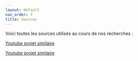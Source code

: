 ```yaml
---
layout: default
nav_order: 7
title: Sources
---
```


Voici toutes les sources utilisés au cours de nos recherches :

[Youtube projet similaire](https://www.youtube.com/watch?v=4BmrNO_DLHk&pp=ygUNcG9saXNzZXVzZSAzZA%3D%3D)

[Youtube projet similaire](https://www.youtube.com/watch?v=Ms1NocwTHws&pp=ygUNcG9saXNzZXVzZSAzZA%3D%3D)
